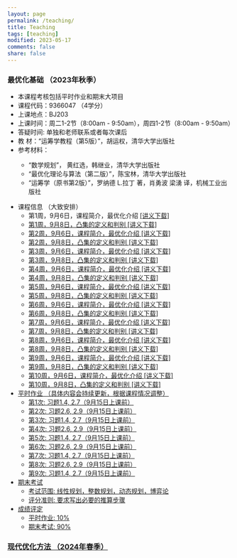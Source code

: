 ```yaml
---
layout: page
permalink: /teaching/
title: Teaching
tags: [teaching]
modified: 2023-05-17 
comments: false
share: false
---
```



### 最优化基础 （2023年秋季）
* 本课程考核包括平时作业和期末大项目
* 课程代码：9366047 （4学分）
* 上课地点：BJ203
* 上课时间：周二1-2节（8:00am - 9:50am），周四1-2节（8:00am - 9:50am）
* 答疑时间: 单独和老师联系或者每次课后
* 教    材：“运筹学教程（第5版）”，胡运权，清华大学出版社
* 参考材料：
      <p>
      <ul>
      <li> “数学规划”， 黄红选，韩继业，清华大学出版社</li>
      <li> “最优化理论与算法（第二版）”，陈宝林，清华大学出版社</li>
      <li> “运筹学（原书第2版）”，罗纳德 L.拉丁 著，肖勇波 梁湧 译，机械工业出版社 </li>
      </ul>
      </p>
* 课程信息 （大致安排）
      <ul>
      <li> 第1周，9月6日，课程简介，最优化介绍  <a href="../线性规划1.pdf" class="textlink" target="_blank">[讲义下载] </li>
      <li> 第1周，9月8日，凸集的定义和判别 <a href="../线性规划1.pdf" class="textlink" target="_blank">[讲义下载] </li>
      <li> 第2周，9月6日，课程简介，最优化介绍  <a href="../线性规划1.pdf" class="textlink" target="_blank">[讲义下载] </li>
      <li> 第2周，9月8日，凸集的定义和判别 <a href="../线性规划1.pdf" class="textlink" target="_blank">[讲义下载] </li>
      <li> 第3周，9月6日，课程简介，最优化介绍  <a href="../线性规划1.pdf" class="textlink" target="_blank">[讲义下载] </li>
      <li> 第3周，9月8日，凸集的定义和判别 <a href="../线性规划1.pdf" class="textlink" target="_blank">[讲义下载] </li>
      <li> 第4周，9月6日，课程简介，最优化介绍  <a href="../线性规划1.pdf" class="textlink" target="_blank">[讲义下载] </li>
      <li> 第4周，9月8日，凸集的定义和判别 <a href="../线性规划1.pdf" class="textlink" target="_blank">[讲义下载] </li>
      <li> 第5周，9月6日，课程简介，最优化介绍  <a href="../线性规划1.pdf" class="textlink" target="_blank">[讲义下载] </li>
      <li> 第5周，9月8日，凸集的定义和判别 <a href="../线性规划1.pdf" class="textlink" target="_blank">[讲义下载] </li>
      <li> 第6周，9月6日，课程简介，最优化介绍  <a href="../线性规划1.pdf" class="textlink" target="_blank">[讲义下载] </li>
      <li> 第6周，9月8日，凸集的定义和判别 <a href="../线性规划1.pdf" class="textlink" target="_blank">[讲义下载] </li>
      <li> 第7周，9月6日，课程简介，最优化介绍  <a href="../线性规划1.pdf" class="textlink" target="_blank">[讲义下载] </li>
      <li> 第7周，9月8日，凸集的定义和判别 <a href="../线性规划1.pdf" class="textlink" target="_blank">[讲义下载] </li>
      <li> 第8周，9月6日，课程简介，最优化介绍  <a href="../线性规划1.pdf" class="textlink" target="_blank">[讲义下载] </li>
      <li> 第8周，9月8日，凸集的定义和判别 <a href="../线性规划1.pdf" class="textlink" target="_blank">[讲义下载] </li>
      <li> 第9周，9月6日，课程简介，最优化介绍  <a href="../线性规划1.pdf" class="textlink" target="_blank">[讲义下载] </li>
      <li> 第9周，9月8日，凸集的定义和判别 <a href="../线性规划1.pdf" class="textlink" target="_blank">[讲义下载] </li>
      <li> 第10周，9月6日，课程简介，最优化介绍  <a href="../线性规划1.pdf" class="textlink" target="_blank">[讲义下载] </li>
      <li> 第10周，9月8日，凸集的定义和判别 <a href="../线性规划1.pdf" class="textlink" target="_blank">[讲义下载] </li>
      </ul>
* 平时作业 （具体内容会持续更新，根据课程情况调整）
      <ul>
      <li> 第1次: 习题1.4, 2.7（9月15日上课前） </li>
      <li> 第2次: 习题2.6, 2.9（9月15日上课前） </li>
      <li> 第3次: 习题1.4, 2.7（9月15日上课前） </li>
      <li> 第4次: 习题2.6, 2.9（9月15日上课前） </li>
      <li> 第5次: 习题1.4, 2.7（9月15日上课前） </li>
      <li> 第6次: 习题2.6, 2.9（9月15日上课前） </li>
      <li> 第7次: 习题1.4, 2.7（9月15日上课前） </li>
      <li> 第8次: 习题2.6, 2.9（9月15日上课前） </li>
      <li> 第9次: 习题1.4, 2.7（9月15日上课前） </li>
      </ul>
* 期末考试 
      <ul>
      <li> 考试范围: 线性规划，整数规划，动态规划，博弈论 </li>
      <li> 评分准则: 要求写出必要的推算步骤 </li>
      </ul>
* 成绩评定
      <ul>
      <li> 平时作业: 10% </li>
      <li> 期末考试: 90%</li>
      </ul>
      
### 现代优化方法 （2024年春季）
